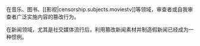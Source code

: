 
在音乐、图书、[[影视|censorship.subjects.moviestv]]等领域，审查者或自我审查者广泛实施内容的篡改行为。

在新闻领域，尤其是社交媒体流行后，利用篡改新闻素材并制造假新闻已经成为一种惯例。

